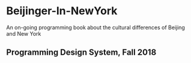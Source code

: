 # Beijinger-In-NewYork
An on-going programming book about the cultural differences of Beijing and New York

## Programming Design System, Fall 2018
